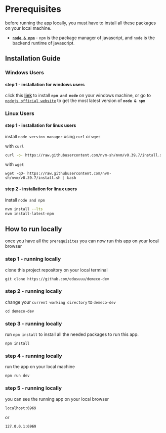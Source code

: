 # Prerequisites

before running the app locally, you must have to install all these packages on your local machine.

- [**`node & npm`**](https://nodejs.org/en/download) - `npm` is the package manager of javascript, and `node` is the backend runtime of javascript.

## Installation Guide

### Windows Users
#### **step 1 - installation for windows users**
click this [**link**](https://nodejs.org/dist/v20.10.0/node-v20.10.0-x64.msi) to install **`npm and node`** on your windows machine, or go to [`nodejs official website`](https://nodejs.org/en/download) to get the most latest version of **`node & npm`**

### Linux Users

#### **step 1 - installation for linux users**
install `node version manager`
using `curl` or `wget`

with `curl`
```bash
curl -o- https://raw.githubusercontent.com/nvm-sh/nvm/v0.39.7/install.sh | bash
```
with `wget`
```
wget -qO- https://raw.githubusercontent.com/nvm-sh/nvm/v0.39.7/install.sh | bash
```
#### **step 2 - installation for linux users**
install `node and npm`
```bash
nvm install --lts
nvm install-latest-npm
```

## How to run locally

once you have all the `prerequisites` you can now run this app on your local browser

### step 1 - running locally
clone this project repository on your local terminal
```
git clone https://github.com/edusuuu/demeco-dev
```
### step 2 - running locally 
change your `current working directory` to `demeco-dev`
```
cd demeco-dev
```
### step 3 - running locally
run `npm install` to install all the needed packages to run this app.
```
npm install
```
### step 4 - running locally
run the app on your local machine
```
npm run dev
```
### step 5 - running locally
you can see the running app on your local browser
```
localhost:6969
```
or
```
127.0.0.1:6969
```
